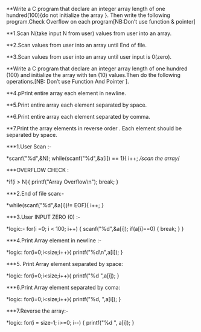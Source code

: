 **Write a C program that declare an integer array length of one hundred(100){do not initialize the array }.
Then write the following program.Check Overflow on each program[NB:Don’t use function & pointer]

**1.Scan N(take input N from user) values from user into an array.

**2.Scan values from user into an array until End of file.

**3.Scan values from user into an array until user input is 0(zero).

**Write a C program that declare an integer array length of one hundred (100) and initialize the array with ten (10) values.Then do the following operations.[NB: Don’t use Function And Pointer ].

**4.pPrint entire array each element in newline.

**5.Print entire array each element separated by space.

**6.Print entire array each element separated by comma.

**7.Print the array elements in reverse order . Each element should be separated by space.



***1.User Scan :-
            
*scanf("%d",&N);
    while(scanf("%d",&a[i]) == 1){
    i++; */scan the array*/
    
   ***OVERFLOW CHECK :
            
  *if(i > N){
        printf("Array Overflow\n");
        break;
        }
     
 ***2.End of file scan:-
         
*while(scanf("%d",&a[i])!= EOF){
        i++;
    }   
    
***3.User INPUT ZERO (0) :-
      
  *logic:-
       for(i =0; i < 100; i++)
    {
        scanf("%d",&a[i]);
        if(a[i]==0)
        {
            break;
        }
    }
   
   ***4.Print Array element in newline :-
   
   *logic:
                for(i=0;i<size;i++){
        printf("%d\n",a[i]);
    }
    
***5. Print Array element separated by space:

*logic:
           for(i=0;i<size;i++){
        printf("%d  ",a[i]);
    }
    
***6.Print Array element separated by coma:

*logic:
              for(i=0;i<size;i++){
        printf("%d,  ",a[i]);
    }
    
***7.Reverse the array:-

*logic:
         for(i = size-1; i>=0; i--)
    {
        printf("%d  ", a[i]);
    }
    
